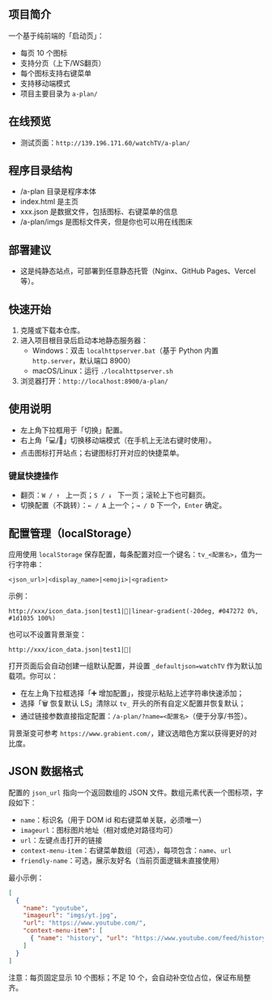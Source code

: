 ## 项目简介
一个基于纯前端的「启动页」：
- 每页 10 个图标
- 支持分页（上下/WS翻页）
- 每个图标支持右键菜单
- 支持移动端模式
- 项目主要目录为 `a-plan/`

## 在线预览
- 测试页面：`http://139.196.171.60/watchTV/a-plan/`

## 程序目录结构
- /a-plan 目录是程序本体
- index.html 是主页
- xxx.json 是数据文件，包括图标、右键菜单的信息
- /a-plan/imgs 是图标文件夹，但是你也可以用在线图床

## 部署建议
- 这是纯静态站点，可部署到任意静态托管（Nginx、GitHub Pages、Vercel 等）。

## 快速开始
1. 克隆或下载本仓库。
2. 进入项目根目录后启动本地静态服务器：
   - Windows：双击 `localhttpserver.bat`（基于 Python 内置 `http.server`，默认端口 8900）
   - macOS/Linux：运行 `./localhttpserver.sh`
3. 浏览器打开：`http://localhost:8900/a-plan/`

## 使用说明
- 左上角下拉框用于「切换」配置。
- 右上角「💻/📱」切换移动端模式（在手机上无法右键时使用）。
- 点击图标打开站点；右键图标打开对应的快捷菜单。

### 键鼠快捷操作
- 翻页：`W / ↑ ` 上一页；`S / ↓ ` 下一页；滚轮上下也可翻页。
- 切换配置（不跳转）：`← / A` 上一个；`→ / D` 下一个，`Enter` 确定。



## 配置管理（localStorage）
应用使用 `localStorage` 保存配置，每条配置对应一个键名：`tv_<配置名>`，值为一行字符串：

```text
<json_url>|<display_name>|<emoji>|<gradient>
```

示例：

```text
http://xxx/icon_data.json|test1|💍|linear-gradient(-20deg, #047272 0%, #1d1035 100%)
```

也可以不设置背景渐变：

```text
http://xxx/icon_data.json|test1|💍|
```

打开页面后会自动创建一组默认配置，并设置 `_defaultjson=watchTV` 作为默认加载项。你可以：
- 在左上角下拉框选择「➕ 增加配置」，按提示粘贴上述字符串快速添加；
- 选择「🗑️ 恢复默认 LS」清除以 `tv_` 开头的所有自定义配置并恢复默认；
- 通过链接参数直接指定配置：`/a-plan/?name=<配置名>`（便于分享/书签）。

背景渐变可参考 `https://www.grabient.com/`，建议选暗色方案以获得更好的对比度。

## JSON 数据格式
配置的 `json_url` 指向一个返回数组的 JSON 文件。数组元素代表一个图标项，字段如下：
- `name`：标识名（用于 DOM id 和右键菜单关联，必须唯一）
- `imageurl`：图标图片地址（相对或绝对路径均可）
- `url`：左键点击打开的链接
- `context-menu-item`：右键菜单数组（可选），每项包含：`name`、`url`
- `friendly-name`：可选，展示友好名（当前页面逻辑未直接使用）

最小示例：

```json
[
  {
    "name": "youtube",
    "imageurl": "imgs/yt.jpg",
    "url": "https://www.youtube.com/",
    "context-menu-item": [
      { "name": "history", "url": "https://www.youtube.com/feed/history" }
    ]
  }
]
```

注意：每页固定显示 10 个图标；不足 10 个，会自动补空位占位，保证布局整齐。




